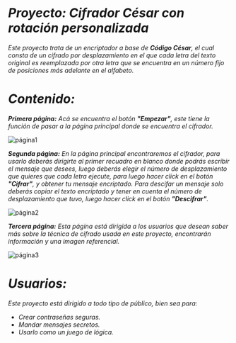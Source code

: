 # ***Proyecto: Cifrador César con rotación personalizada***

_Este proyecto trata de un encriptador a base de ***Código César***, el cual consta de un
cifrado por desplazamiento en el que cada letra del texto original es reemplazada por otra letra que se encuentra en un número fijo de posiciones más adelante en el alfabeto._

# ***Contenido:***

_***Primera página:*** Acá se encuentra el botón ***"Empezar"***, este tiene la función de pasar a la página principal donde se encuentra el cifrador._

![página1](https://user-images.githubusercontent.com/93207686/143282429-94681b84-c435-4eb2-8d70-b835dfbebcd8.png)

_***Segunda página:*** En la página principal encontraremos el cifrador, para usarlo deberás dirigirte al primer recuadro en blanco donde podrás escribir el mensaje que
desees, luego deberás elegir el número de desplazamiento que quieres que cada letra ejecute, para luego hacer click en el botón ***"Cifrar"***, y obtener tu mensaje
encriptado. Para descifar un mensaje solo deberás copiar el texto encriptado y tener en cuenta el número de desplazamiento que tuvo, luego hacer click en el botón ***"Descifrar"***._

![página2](https://user-images.githubusercontent.com/93207686/143283000-578a7f60-ac76-4913-aaba-ace64e084a57.png)

_***Tercera página:*** Esta página está dirigida a los usuarios que desean saber más sobre la técnica de cifrado usada en este proyecto, encontrarán información y una imagen
referencial._

![página3](https://user-images.githubusercontent.com/93207686/143283258-d73b0426-fe6f-427b-86f1-283556277d58.png)

# ***Usuarios:***

_Este proyecto está dirigido a todo tipo de público, bien sea para:_

- _Crear contraseñas seguras._
- _Mandar mensajes secretos._
- _Usarlo como un juego de lógica._








